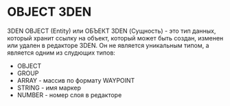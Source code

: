 # OBJECT 3DEN
3DEN OBJECT (Entity) или ОБЪЕКТ 3DEN (Сущность) - это тип данных, который хранит ссылку на объект, который может быть создан, изменен или удален в редакторе 3DEN. Он не является уникальным типом, а является одним из слудющих типов:
* OBJECT
* GROUP
* ARRAY - массив по формату WAYPOINT
* STRING - имя маркер
* NUMBER - номер слоя в редакторе